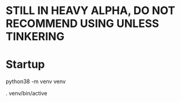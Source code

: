# STILL IN HEAVY ALPHA, DO NOT RECOMMEND USING UNLESS TINKERING

# Startup

python38 -m venv venv

. venv/bin/active
